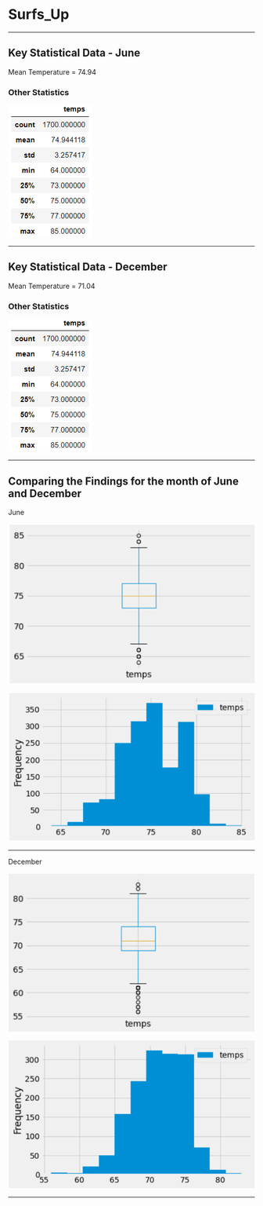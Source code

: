 # Surfs_Up
----------------------------------------------------------------------------
## Key Statistical Data - June ##

Mean Temperature = 74.94

### Other Statistics ###
![](https://github.com/GR8505/Surfs_Up/blob/master/Images/june1.png)

---------------------------------------------------------------------------

## Key Statistical Data - December ##

Mean Temperature = 71.04

### Other Statistics ###
![](https://github.com/GR8505/Surfs_Up/blob/master/Images/june1.png)

---------------------------------------------------------------------------


## Comparing the Findings for the month of June and December ##

June

![](https://github.com/GR8505/Surfs_Up/blob/master/Images/I1.png)

![](https://github.com/GR8505/Surfs_Up/blob/master/Images/I2.png)

--------------------------------------------------------------------------

December

![](https://github.com/GR8505/Surfs_Up/blob/master/Images/I3.png)

![](https://github.com/GR8505/Surfs_Up/blob/master/Images/I4.png)

-------------------------------------------------------------------------
